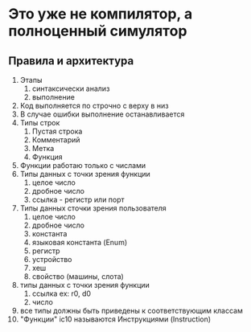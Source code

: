 # Это уже не компилятор, а полноценный симулятор 

## Правила и архитектура 

1) Этапы
   1) синтаксически анализ
   2) выполнение
2) Код выполняется по строчно с верху в низ
3) В случае ошибки выполнение останавливается
4) Типы строк
   1) Пустая строка
   2) Комментарий
   3) Метка
   4) Функция
5) Функции работаю только с числами
6) Типы данных с точки зрения функции
   1) целое число
   2) дробное число
   3) ссылка - регистр или порт
7) Типы данных сточки зрения пользователя
   1) целое число
   2) дробное число
   3) константа
   4) языковая константа (Enum)
   5) регистр
   6) устройство
   7) хеш
   8) свойство (машины, слота)
8) типы данных с точки зрения функции
   1) ссылка ex: r0, d0
   2) число
9) все типы должны быть приведены к соответствующим классам
10) "Функции" ic10 называются Инструкциями (Instruction)
